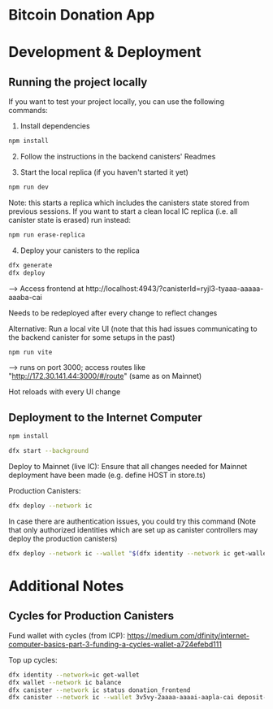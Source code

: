 # Bitcoin Donation App

# Development & Deployment
## Running the project locally
If you want to test your project locally, you can use the following commands:

1. Install dependencies
```bash
npm install
```

2. Follow the instructions in the backend canisters' Readmes

3. Start the local replica (if you haven't started it yet)
```bash
npm run dev
```

Note: this starts a replica which includes the canisters state stored from previous sessions.
If you want to start a clean local IC replica (i.e. all canister state is erased) run instead:
```bash
npm run erase-replica
```

4. Deploy your canisters to the replica
```bash
dfx generate
dfx deploy
```
--> Access frontend at http://localhost:4943/?canisterId=ryjl3-tyaaa-aaaaa-aaaba-cai

Needs to be redeployed after every change to reflect changes

Alternative: Run a local vite UI (note that this had issues communicating to the backend canister for some setups in the past)
```bash
npm run vite
```
--> runs on port 3000; access routes like "http://172.30.141.44:3000/#/route" (same as on Mainnet)

Hot reloads with every UI change

## Deployment to the Internet Computer
```bash
npm install

dfx start --background
```

Deploy to Mainnet (live IC):
Ensure that all changes needed for Mainnet deployment have been made (e.g. define HOST in store.ts)

Production Canisters:
```bash
dfx deploy --network ic
```

In case there are authentication issues, you could try this command
(Note that only authorized identities which are set up as canister controllers may deploy the production canisters)
```bash
dfx deploy --network ic --wallet "$(dfx identity --network ic get-wallet)"
```

# Additional Notes
## Cycles for Production Canisters
Fund wallet with cycles (from ICP): https://medium.com/dfinity/internet-computer-basics-part-3-funding-a-cycles-wallet-a724efebd111

Top up cycles:
```bash
dfx identity --network=ic get-wallet
dfx wallet --network ic balance
dfx canister --network ic status donation_frontend
dfx canister --network ic --wallet 3v5vy-2aaaa-aaaai-aapla-cai deposit-cycles 300000000000 donation_frontend
```
